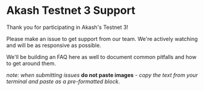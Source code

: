 # Akash Testnet 3 Support

Thank you for participating in Akash's Testnet 3!

Please make an issue to get support from our team.  We're actively watching and will be as responsive as possible.

We'll be building an FAQ here as well to document common pitfalls and how to get around them.

*note: when submitting issues* **do not paste images** *- copy the text from your terminal and paste as a pre-formatted block*.
